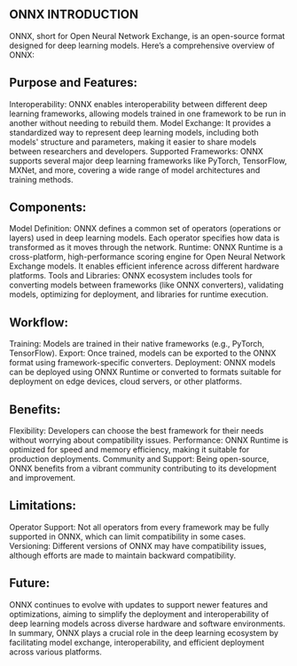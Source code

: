 ## ONNX INTRODUCTION
ONNX, short for Open Neural Network Exchange, is an open-source format designed for deep learning models. Here’s a comprehensive overview of ONNX:

## Purpose and Features:
Interoperability: ONNX enables interoperability between different deep learning frameworks, allowing models trained in one framework to be run in another without needing to rebuild them.
Model Exchange: It provides a standardized way to represent deep learning models, including both models' structure and parameters, making it easier to share models between researchers and developers.
Supported Frameworks: ONNX supports several major deep learning frameworks like PyTorch, TensorFlow, MXNet, and more, covering a wide range of model architectures and training methods.

## Components:
Model Definition: ONNX defines a common set of operators (operations or layers) used in deep learning models. Each operator specifies how data is transformed as it moves through the network.
Runtime: ONNX Runtime is a cross-platform, high-performance scoring engine for Open Neural Network Exchange models. It enables efficient inference across different hardware platforms.
Tools and Libraries: ONNX ecosystem includes tools for converting models between frameworks (like ONNX converters), validating models, optimizing for deployment, and libraries for runtime execution.

## Workflow:
Training: Models are trained in their native frameworks (e.g., PyTorch, TensorFlow).
Export: Once trained, models can be exported to the ONNX format using framework-specific converters.
Deployment: ONNX models can be deployed using ONNX Runtime or converted to formats suitable for deployment on edge devices, cloud servers, or other platforms.

## Benefits:
Flexibility: Developers can choose the best framework for their needs without worrying about compatibility issues.
Performance: ONNX Runtime is optimized for speed and memory efficiency, making it suitable for production deployments.
Community and Support: Being open-source, ONNX benefits from a vibrant community contributing to its development and improvement.

## Limitations:
Operator Support: Not all operators from every framework may be fully supported in ONNX, which can limit compatibility in some cases.
Versioning: Different versions of ONNX may have compatibility issues, although efforts are made to maintain backward compatibility.

## Future:
ONNX continues to evolve with updates to support newer features and optimizations, aiming to simplify the deployment and interoperability of deep learning models across diverse hardware and software environments.
In summary, ONNX plays a crucial role in the deep learning ecosystem by facilitating model exchange, interoperability, and efficient deployment across various platforms.